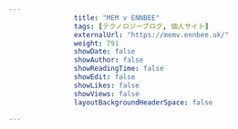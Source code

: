 ```yaml
---
                title: "MEM v ENNBEE"
                tags: [テクノロジーブログ, 個人サイト]
                externalUrl: "https://memv.ennbee.uk/"
                weight: 791
                showDate: false
                showAuthor: false
                showReadingTime: false
                showEdit: false
                showLikes: false
                showViews: false
                layoutBackgroundHeaderSpace: false
                
---
```


